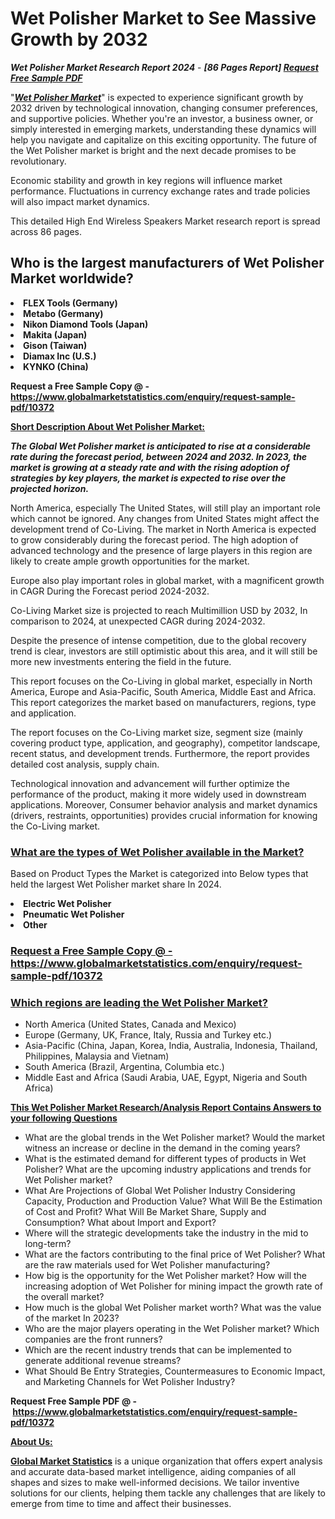 <h1>Wet Polisher Market to See Massive Growth by 2032</h1><p><em><strong>Wet Polisher Market Research Report 2024</strong></em>&nbsp;-&nbsp;<em><strong>[86 Pages Report] </strong></em><em><strong><a href="https://www.globalmarketstatistics.com/enquiry/request-sample-pdf/10372">Request Free Sample PDF</a></strong></em></p><p>"<a style="font-style: italic; font-weight: bold;" href="https://www.globalmarketstatistics.com/market-reports/wet-polisher-market-10372">Wet Polisher Market</a>" is expected to experience significant growth by 2032 driven by technological innovation, changing consumer preferences, and supportive policies. Whether you're an investor, a business owner, or simply interested in emerging markets, understanding these dynamics will help you navigate and capitalize on this exciting opportunity. The future of the&nbsp;Wet Polisher market is bright and the next decade promises to be revolutionary.</p><p>Economic stability and growth in key regions will influence market performance. Fluctuations in currency exchange rates and trade policies will also impact market dynamics.</p><p>This detailed&nbsp;High End Wireless Speakers Market research report is spread across 86 pages.</p><h2><strong>Who is the largest manufacturers of Wet Polisher Market worldwide?</strong></h2><p><strong><li>FLEX Tools (Germany)<li>Metabo (Germany)<li>Nikon Diamond Tools (Japan)<li>Makita (Japan)<li>Gison (Taiwan)<li>Diamax Inc (U.S.)<li>KYNKO (China)</strong></p><p><strong>Request a Free Sample Copy @ - <a href="https://www.globalmarketstatistics.com/enquiry/request-sample-pdf/10372">https://www.globalmarketstatistics.com/enquiry/request-sample-pdf/10372</a></strong></p><p><strong><u>Short Description About Wet Polisher Market:</u></strong></p><p><strong><em>The Global Wet Polisher market is anticipated to rise at a considerable rate during the forecast period, between 2024 and 2032. In 2023, the market is growing at a steady rate and with the rising adoption of strategies by key players, the market is expected to rise over the projected horizon.</em></strong></p><p>North America, especially The United States, will still play an important role which cannot be ignored. Any changes from United States might affect the development trend of Co-Living. The market in North America is expected to grow considerably during the forecast period. The high adoption of advanced technology and the presence of large players in this region are likely to create ample growth opportunities for the market.</p><p>Europe also play important roles in global market, with a magnificent growth in CAGR During the Forecast period 2024-2032.</p><p>Co-Living Market size is projected to reach Multimillion USD by 2032, In comparison to 2024, at unexpected CAGR during 2024-2032.</p><p>Despite the presence of intense competition, due to the global recovery trend is clear, investors are still optimistic about this area, and it will still be more new investments entering the field in the future.</p><p>This report focuses on the Co-Living in global market, especially in North America, Europe and Asia-Pacific, South America, Middle East and Africa. This report categorizes the market based on manufacturers, regions, type and application.</p><p>The report focuses on the Co-Living market size, segment size (mainly covering product type, application, and geography), competitor landscape, recent status, and development trends. Furthermore, the report provides detailed cost analysis, supply chain.</p><p>Technological innovation and advancement will further optimize the performance of the product, making it more widely used in downstream applications. Moreover, Consumer behavior analysis and market dynamics (drivers, restraints, opportunities) provides crucial information for knowing the Co-Living market.</p><h3 class="rank-math-question "><span style="text-decoration: underline;">What are the types of Wet Polisher available in the Market?</span></h3><p>Based on Product Types the Market is categorized into Below types that held the largest Wet Polisher market share In 2024.</p><p><strong><li>Electric Wet Polisher<li>Pneumatic Wet Polisher<li>Other</strong></p><h3 class="rank-math-question "><span style="text-decoration: underline;">Request a Free Sample Copy @ - <a href="https://www.globalmarketstatistics.com/enquiry/request-sample-pdf/10372">https://www.globalmarketstatistics.com/enquiry/request-sample-pdf/10372</a></span></h3><h3 class="rank-math-question "><span style="text-decoration: underline;">Which regions are leading the Wet Polisher Market?</span></h3><ul><li>North America (United States, Canada and Mexico)</li><li>Europe (Germany, UK, France, Italy, Russia and Turkey etc.)</li><li>Asia-Pacific (China, Japan, Korea, India, Australia, Indonesia, Thailand, Philippines, Malaysia and Vietnam)</li><li>South America (Brazil, Argentina, Columbia etc.)</li><li>Middle East and Africa (Saudi Arabia, UAE, Egypt, Nigeria and South Africa)</li></ul><p><strong><u>This Wet Polisher Market Research/Analysis Report Contains Answers to your following Questions</u></strong></p><ul><li>What are the global trends in the Wet Polisher market? Would the market witness an increase or decline in the demand in the coming years?</li><li>What is the estimated demand for different types of products in Wet Polisher? What are the upcoming industry applications and trends for Wet Polisher market?</li><li>What Are Projections of Global Wet Polisher Industry Considering Capacity, Production and Production Value? What Will Be the Estimation of Cost and Profit? What Will Be Market Share, Supply and Consumption? What about Import and Export?</li><li>Where will the strategic developments take the industry in the mid to long-term?</li><li>What are the factors contributing to the final price of Wet Polisher? What are the raw materials used for Wet Polisher manufacturing?</li><li>How big is the opportunity for the Wet Polisher market? How will the increasing adoption of Wet Polisher for mining impact the growth rate of the overall market?</li><li>How much is the global Wet Polisher market worth? What was the value of the market In 2023?</li><li>Who are the major players operating in the Wet Polisher market? Which companies are the front runners?</li><li>Which are the recent industry trends that can be implemented to generate additional revenue streams?</li><li>What Should Be Entry Strategies, Countermeasures to Economic Impact, and Marketing Channels for Wet Polisher Industry?</li></ul><p><strong>Request Free Sample PDF @ -&nbsp;<a href="https://www.globalmarketstatistics.com/enquiry/request-sample-pdf/10372">https://www.globalmarketstatistics.com/enquiry/request-sample-pdf/10372</a></strong></p><p><strong><u>About Us:</u></strong></p><p><strong><a href="https://www.globalmarketstatistics.com/">Global Market Statistics</a></strong> is a unique organization that offers expert analysis and accurate data-based market intelligence, aiding companies of all shapes and sizes to make well-informed decisions. We tailor inventive solutions for our clients, helping them tackle any challenges that are likely to emerge from time to time and affect their businesses.</p>
